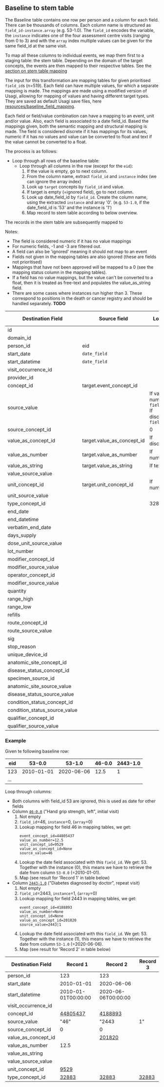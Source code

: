 ## Baseline to stem table

The Baseline table contains one row per person and a column for each field. There can be thousands of columns. Each column name is structured as `field_id-instance.array` (e.g. 53-1.0). The `field_id` encodes the variable, the `instance` indicates one of the four assessment centre visits (ranging from 0 to 3) and with the `array` index multiple values can be given for the same field_id at the same visit.

To map all these columns to individual events, we map them first to a staging table: the stem table. Depending on the domain of the target concepts, the events are then mapped to their respective tables. See the [section on stem table mapping](/stem/index.md)

The input for this transformation are mapping tables for given prioritised `field_id`s (n=519). Each field can have multiple values, for which a separate mapping is made. The mappings are made using a modified version of Usagi, allowing for mapping of values and having different target types. They are saved as default Usagi save files, here [resources/baseline_field_mapping](resources/baseline_field_mapping). 

Each field or field/value combination can have a mapping to an event, unit and/or value. Also, each field is associated to a date field_id. Based the mappings given, both the semantic mapping and structural mapping is made. The field is considered discrete if it has mappings for its values, numeric if it has no values and value can be converted to float and text if the value cannot be converted to a float.

The process is as follows:
- Loop through all rows of the baseline table:
  - Loop through all columns in the row (except for the `eid`):
    1. If the value is empty, go to next column.
    1. From the column name, extract `field_id` and `instance` index (we can ignore the array index)
    2. Look up `target` concepts by `field_id` and value.
    2. If target is empty (=ignored field), go to next column.
    3. Look up date_field_id by `field_id`. Create the column name, using the extracted `instance` and array '0'. (e.g. `53-1.0`, if the date_field_id is '53' and the instance is '1')
    4. Map record to stem table according to below overview.

The records in the stem table are subsequently mapped to 

Notes:
 - The field is considered numeric if it has no value mappings
 - For numeric fields, -1 and -3 are filtered out.
 - A field can also be 'ignored' meaning it should not map to an event
 - Fields not given in the mapping tables are also ignored (these are fields not prioritised)
 - Mappings that have not been approved will be mapped to a 0 (see the mapping status column in the mapping tables). 
 - If a field has no value mappings, but the value can't be converted to a float, then it is treated as free-text and populates the value_as_string field.
 - There are some cases where instances run higher than 3. These correspond to positions in the death or cancer registry and should be handled separately. **TODO**

| Destination Field | Source field | Logic | Comment field |
| --- | --- | --- | --- |
| id |  |  |  |
| domain_id |  |  |  |
| person_id | eid |  |  |
| start_date | `date_field` |  |  |
| start_datetime | `date_field` |  |  |
| visit_occurrence_id |  |  | TBD |
| provider_id |  |  |  |
| concept_id | target.event_concept_id |  |  |
| source_value |  | If value numeric: `field_id`<br>If discrete: `field_id`|`value` |  |
| source_concept_id |  | 0 |  |
| value_as_concept_id | target.value_as_concept_id | If discrete |  |
| value_as_number | target.value_as_number | If numeric |  |
| value_as_string | target.value_as_string | If text |  |
| value_source_value |  |  |  |
| unit_concept_id | target.unit_concept_id | If numeric |  |
| unit_source_value |  |  |  |
| type_concept_id |  | 32883 | Survey |
| end_date |  |  |  |
| end_datetime |  |  |  |
| verbatim_end_date |  |  |  |
| days_supply |  |  |  |
| dose_unit_source_value |  |  |  |
| lot_number |  |  |  |
| modifier_concept_id |  |  |  |
| modifier_source_value |  |  |  |
| operator_concept_id |  |  |  |
| modifier_source_value |  |  |  |
| quantity |  |  |  |
| range_high |  |  |  |
| range_low |  |  |  |
| refills |  |  |  |
| route_concept_id |  |  |  |
| route_source_value |  |  |  |
| sig |  |  |  |
| stop_reason |  |  |  |
| unique_device_id |  |  |  |
| anatomic_site_concept_id |  |  |  |
| disease_status_concept_id |  |  |  |
| specimen_source_id |  |  |  |
| anatomic_site_source_value |  |  |  |
| disease_status_source_value |  |  |  |
| condition_status_concept_id |  |  |  |
| condition_status_source_value |  |  |  |
| qualifier_concept_id |  |  |  |
| qualifier_source_value |  |  |  |

### Example
Given te following baseline row:

| eid | 53-0.0 | 53-1.0 | 46-0.0 | 2443-1.0 |
| --- | --- | --- | --- | --- |
| 123 | 2010-01-01 | 2020-06-06 | 12.5 | 1 |
| ... |  |  |  |  |

Loop through columns:
- Both columns with field_id 53 are ignored, this is used as date for other fields
- Column [`46-0.0`](https://biobank.ctsu.ox.ac.uk/crystal/field.cgi?id=46) ("Hand grip strength, left", initial visit)
  1. Not empty
  2. `field_id`=46, `instance`=0, (`array`=0)
  3. Lookup mapping for field 46 in mapping tables, we get:
     ```
     event_concept_id=44805437
     value_as_number=12.5
     unit_concept_id=9529
     value_as_concept_id=None
     source_value=46
     ```
  4. Lookup the date field associated with this `field_id`. We get: 53. Together with the instance (0), this means we have to retrieve the date from column `53-0.0` (=2010-01-01).
  5. Map (see result for 'Record 1' in table below)
- Column [`2443-1.0`](https://biobank.ctsu.ox.ac.uk/crystal/field.cgi?id=2443) ("Diabetes diagnosed by doctor", repeat visit)
  1. Not empty
  2. `field_id`=2443, `instance`=1, (`array`=0)
  3. Lookup mapping for field 2443 in mapping tables, we get:
     ```
     event_concept_id=4188893
     value_as_number=None
     unit_concept_id=None
     value_as_concept_id=201820
     source_value=2443|1
     ```
  4. Lookup the date field associated with this `field_id`. We get: 53. Together with the instance (1), this means we have to retrieve the date from column `53-1.0` (=2020-06-06).
  5. Map (see result for 'Record 2' in table below)
     
| Destination Field | Record 1 | Record 2 | Record 3 |
| --- | --- | --- |--- |
| person_id | 123 | 123 |  |
| start_date | 2010-01-01 | 2020-06-06 |  |
| start_datetime | 2010-01-01T00:00:00 | 2020-06-06T00:00:00 |  |
| visit_occurrence_id |  |  |  |
| concept_id | [44805437](https://athena.ohdsi.org/search-terms/terms/44805437) | [4188893](https://athena.ohdsi.org/search-terms/terms/4188893) |  |
| source_value | "46" | "2443|1" |  |
| source_concept_id | 0 | 0 |  |
| value_as_concept_id |  | [201820](https://athena.ohdsi.org/search-terms/terms/201820) |  |
| value_as_number | 12.5 |  |  |
| value_as_string |  |  |  |
| value_source_value |  |  |  |
| unit_concept_id | [9529](https://athena.ohdsi.org/search-terms/terms/9529) |  |  |
| type_concept_id | [32883](https://athena.ohdsi.org/search-terms/terms/32883) | [32883](https://athena.ohdsi.org/search-terms/terms/32883) | [32883](https://athena.ohdsi.org/search-terms/terms/32883) |
